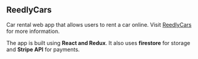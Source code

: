 ## ReedlyCars

Car rental web app that allows users to rent a car online.
Visit [ReedlyCars](https://reedly-cars.herokuapp.com/) for more information.

The app is built using **React and Redux**. It also uses **firestore** for storage and **Stripe API** for payments.



